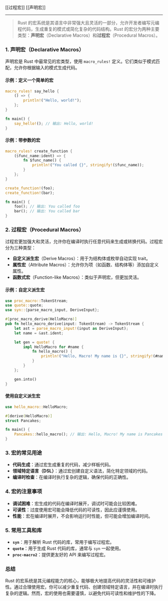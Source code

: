 [[过程宏]]
[[声明宏]]


---
> Rust 的宏系统是其语言中非常强大且灵活的一部分，允许开发者编写元编程代码，生成重复的模式或简化复杂的代码结构。Rust 的宏分为两种主要类型：**声明宏**（Declarative Macros）和**过程宏**（Procedural Macros）。

### 1. 声明宏（Declarative Macros）
声明宏是 Rust 中最常见的宏类型，使用 `macro_rules!` 定义。它们类似于模式匹配，允许你根据输入的模式生成代码。

#### 示例：定义一个简单的宏
```rust
macro_rules! say_hello {
    () => {
        println!("Hello, world!");
    };
}

fn main() {
    say_hello!(); // 输出: Hello, world!
}
```

#### 示例：带参数的宏
```rust
macro_rules! create_function {
    ($func_name:ident) => {
        fn $func_name() {
            println!("You called {}", stringify!($func_name));
        }
    };
}

create_function!(foo);
create_function!(bar);

fn main() {
    foo(); // 输出: You called foo
    bar(); // 输出: You called bar
}
```

### 2. 过程宏（Procedural Macros）
过程宏更加强大和灵活，允许你在编译时执行任意代码来生成或转换代码。过程宏分为三种类型：
- **自定义派生宏**（Derive Macros）：用于为结构体或枚举自动实现 trait。
- **属性宏**（Attribute Macros）：允许你为项（如函数、结构体等）添加自定义属性。
- **函数式宏**（Function-like Macros）：类似于声明宏，但更加灵活。

#### 示例：自定义派生宏
```rust
use proc_macro::TokenStream;
use quote::quote;
use syn::{parse_macro_input, DeriveInput};

#[proc_macro_derive(HelloMacro)]
pub fn hello_macro_derive(input: TokenStream) -> TokenStream {
    let ast = parse_macro_input!(input as DeriveInput);
    let name = &ast.ident;

    let gen = quote! {
        impl HelloMacro for #name {
            fn hello_macro() {
                println!("Hello, Macro! My name is {}", stringify!(#name));
            }
        }
    };

    gen.into()
}
```

#### 使用自定义派生宏
```rust
use hello_macro::HelloMacro;

#[derive(HelloMacro)]
struct Pancakes;

fn main() {
    Pancakes::hello_macro(); // 输出: Hello, Macro! My name is Pancakes
}
```

### 3. 宏的常见用途
- **代码生成**：通过宏生成重复的代码，减少样板代码。
- **领域特定语言（DSL）**：通过宏创建自定义语法，简化特定领域的代码。
- **编译时检查**：在编译时执行复杂的逻辑，确保代码的正确性。

### 4. 宏的注意事项
- **调试困难**：宏生成的代码在编译时展开，调试时可能会比较困难。
- **可读性**：过度使用宏可能会降低代码的可读性，因此应谨慎使用。
- **性能**：宏在编译时展开，不会影响运行时性能，但可能会增加编译时间。

### 5. 常用工具和库
- **`syn`**：用于解析 Rust 代码的库，常用于编写过程宏。
- **`quote`**：用于生成 Rust 代码的库，通常与 `syn` 一起使用。
- **`proc-macro2`**：提供更友好的 API 来编写过程宏。

### 总结
Rust 的宏系统是其元编程能力的核心，能够极大地提高代码的灵活性和可维护性。通过合理使用宏，你可以减少重复代码、创建领域特定语言，并在编译时执行复杂的逻辑。然而，宏的使用也需要谨慎，以避免代码可读性和维护性的下降。